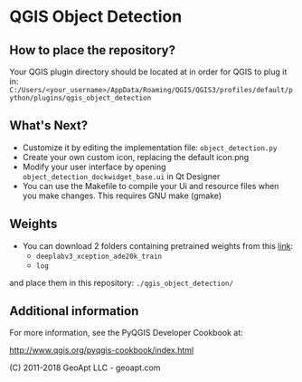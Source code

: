 # QGIS Object Detection

## How to place the repository?
Your QGIS plugin directory should be located at in order for QGIS to plug it in:
`C:/Users/<your_username>/AppData/Roaming/QGIS/QGIS3/profiles/default/python/plugins/qgis_object_detection`

## What's Next?
- Customize it by editing the implementation file: ``object_detection.py``
- Create your own custom icon, replacing the default icon.png
- Modify your user interface by opening `object_detection_dockwidget_base.ui` in Qt Designer
- You can use the Makefile to compile your Ui and resource files when you make changes. This requires GNU make (gmake)

## Weights
- You can download 2 folders containing pretrained weights from this [link](https://drive.google.com/drive/folders/1Lr_cA6nJc3kMoOzineWcSJ-rXLT5jvv_?usp=sharing):
  - `deeplabv3_xception_ade20k_train`
  - `log`

and place them in this repository: `./qgis_object_detection/`

## Additional information
For more information, see the PyQGIS Developer Cookbook at:

http://www.qgis.org/pyqgis-cookbook/index.html

(C) 2011-2018 GeoApt LLC - geoapt.com
